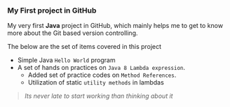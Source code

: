 ### My First project in GitHub

My very first **Java** project in GitHub, which mainly helps me to get to know more about the Git based version controlling.

The below are the set of items covered in this project

* Simple Java `Hello World` program
* A set of hands on practices on `Java 8 Lambda expression`.
  * Added set of practice codes on `Method References`.
  * Utilization of static `utility methods` in lambdas

> *Its never late to start working than thinking about it*